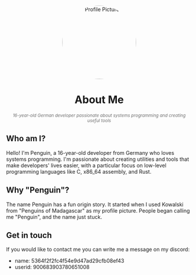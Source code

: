 <div align="center">
  <img 
    src="https://avatars.githubusercontent.com/u/172081961?s=400&u=db39340eff586c49341927e4bbe9054add3c03a1&v=4" 
    alt="Profile Picture" 
    style="border-radius: 50%; width: 200px; height: 200px;">
  <h1>About Me</h1>
  <p><sub><i style="color: #6e6e6e;">
    16-year-old German developer passionate about systems programming and creating useful tools
  </i></sub></p>
</div>

## Who am I?
Hello! I'm Penguin, a 16-year-old developer from Germany who loves systems programming. I'm passionate about creating utilities and tools that make developers' lives easier, with a particular focus on low-level programming languages like C, x86_64 assembly, and Rust.

## Why "Penguin"?
The name Penguin has a fun origin story. It started when I used Kowalski from "Penguins of Madagascar" as my profile picture. People began calling me "Penguin", and the name just stuck. 

## Get in touch
If you would like to contact me you can write me a message on my discord:
-  name: 5364f2f2fc4f54e9d47ad29cfb08ef43
-  userid: 900683903780651008

